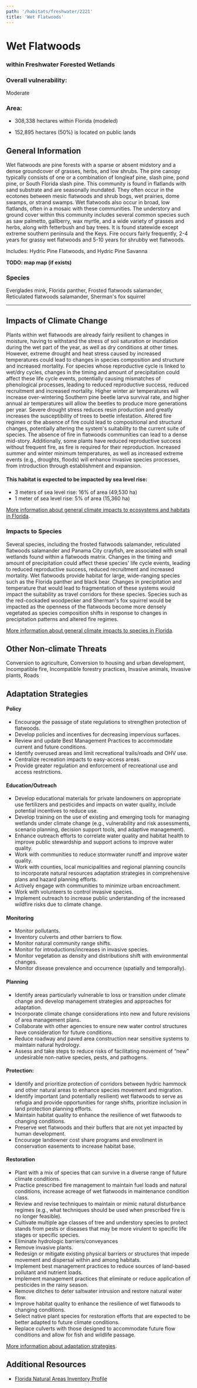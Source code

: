 ```yaml
---
path: '/habitats/freshwater/2221'
title: 'Wet Flatwoods'
---
```


# Wet Flatwoods

### within Freshwater Forested Wetlands

<div id="TopSection">



<div>

### Overall vulnerability:

<div class="vulnerability vulnerability-moderate">Moderate</div>

### Area:

-   308,338 hectares within Florida (modeled)

-   152,895 hectares (50%) is located on public lands



</div>
</div>

## General Information

Wet flatwoods are pine forests with a sparse or absent midstory and a dense groundcover of grasses, herbs, and low shrubs. The pine canopy typically consists of one or a combination of longleaf pine, slash pine, pond pine, or South Florida slash pine.  This community is found in flatlands with sand substrate and are seasonally inundated. They often occur in the ecotones between mesic flatwoods and shrub bogs, wet prairies, dome swamps, or strand swamps. Wet flatwoods also occur in broad, low flatlands, often in a mosaic with these communities. The understory and ground cover within this community includes several common species such as saw palmetto, gallberry, wax myrtle, and a wide variety of grasses and herbs, along with fetterbush and bay trees. It is found statewide except extreme southern peninsula and the Keys.  Fire occurs fairly frequently, 2-4 years for grassy wet flatwoods and 5-10 years for shrubby wet flatwoods.

Includes: Hydric Pine Flatwoods, and Hydric Pine Savanna

**TODO: map map (if exists)**

### Species

Everglades mink, Florida panther, Frosted flatwoods salamander, Reticulated flatwoods salamander, Sherman's fox squirrel

<hr />

## Impacts of Climate Change

Plants within wet flatwoods are already fairly resilient to changes in moisture, having to withstand the stress of soil saturation or inundation during the wet part of the year, as well as dry conditions at other times.  However, extreme drought and heat stress caused by increased temperatures could lead to changes in species composition and structure and increased mortality.  For species whose reproductive cycle is linked to wet/dry cycles, changes in the timing and amount of precipitation could affect these life cycle events, potentially causing mismatches of phenological processes, leading to reduced reproductive success, reduced recruitment and increased  mortality. Higher winter air temperatures will increase over-wintering Southern pine beetle larva survival rate, and higher annual air temperatures will allow the beetles to produce more generations per year. Severe drought stress reduces resin production and greatly increases the susceptibility of trees to beetle infestation. Altered fire regimes or the absence of fire could lead to compositional and structural changes, potentially altering the system's suitability to the current suite of species.  The absence of fire in flatwoods communities can lead to a dense mid-story.  Additionally, some plants have reduced reproductive success without frequent fire, as fire is required for their reproduction.   Increased summer and winter minimum temperatures, as well as increased extreme events (e.g., droughts, floods) will enhance invasive species processes, from introduction through establishment and expansion.


#### This habitat is expected to be impacted by sea level rise:

- 3 meters of sea level rise: 16% of area (49,530 ha)
- 1 meter of sea level rise: 5% of area (15,360 ha)
    

[More information about general climate impacts to ecosystems and habitats in Florida](/impacts/habitats).

### Impacts to Species

Several species, including the frosted flatwoods salamander, reticulated flatwoods salamander and Panama City crayfish, are associated with small wetlands found within a flatwoods matrix.  Changes in the timing and amount of precipitation could affect these species' life cycle events, leading to reduced reproductive success, reduced recruitment and increased mortality. Wet flatwoods provide habitat for large, wide-ranging species such as the Florida panther and black bear.  Changes in precipitation and temperature that would lead to fragmentation of these systems would impact the suitability as travel corridors for these species.   Species such as the red-cockaded woodpecker and Sherman's fox squirrel would be impacted as the openness of the flatwoods become more densely vegetated as species composition shifts in response to changes in precipitation patterns and altered fire regimes.

[More information about general climate impacts to species in Florida](/impacts/species).

## Other Non-climate Threats

Conversion to agriculture, Conversion to housing and urban development, Incompatible fire, Incompatible forestry practices, Invasive animals, Invasive plants, Roads

## Adaptation Strategies

#### Policy

- Encourage the passage of state regulations to strengthen protection of flatwoods.
- Develop policies and incentives for decreasing impervious surfaces.
- Review and update Best Management Practices to accommodate current and future conditions.
- Identify overused areas and limit recreational trails/roads and OHV use.
- Centralize recreation impacts to easy-access areas.
- Provide greater regulation and enforcement of recreational use and access restrictions.


#### Education/Outreach

- Develop educational materials for private landowners on appropriate use fertilizers and pesticides and impacts on water quality, include potential incentives to reduce use.
- Develop training on the use of existing and emerging tools for managing wetlands under climate change (e.g., vulnerability and risk assessments, scenario planning, decision support tools, and adaptive management).
- Enhance outreach efforts to correlate water quality and habitat health to improve public stewardship and support actions to improve water quality.
- Work with communities to reduce stormwater runoff and improve water quality.
- Work with counties, local municipalities and regional planning councils to incorporate natural resources adaptation strategies in comprehensive plans and hazard planning efforts.
- Actively engage with communities to minimize urban encroachment.
- Work with volunteers to control invasive species.
- Implement outreach to increase public understanding of the increased wildfire risks due to climate change.


#### Monitoring

- Monitor pollutants.
- Inventory culverts and other barriers to flow.
- Monitor natural community range shifts.
- Monitor for introductions/increases in invasive species.
- Monitor vegetation as density and distributions shift with environmental changes.
- Monitor disease prevalence and occurrence (spatially and temporally).


#### Planning

- Identify areas particularly vulnerable to loss or transition under climate change and develop management strategies and approaches for adaptation.
- Incorporate climate change considerations into new and future revisions of area management plans.
- Collaborate with other agencies to ensure new water control structures have consideration for future conditions.
- Reduce roadway and paved area construction near sensitive systems to maintain natural hydrology.
- Assess and take steps to reduce risks of facilitating movement of “new” undesirable non-native species, pests, and pathogens.


#### Protection: 

- Identify and prioritize protection of corridors between hydric hammock and other natural areas to enhance species movement and migration.
- Identify important (and potentially resilient) wet flatwoods to serve as refugia and provide opportunities for range shifts, prioritize inclusion in land protection planning efforts.
- Maintain habitat quality to enhance the resilience of wet flatwoods to changing conditions.
- Preserve wet flatwoods and their buffers that are not yet impacted by human development.
- Encourage landowner cost share programs and enrollment in conservation easements to increase habitat base.


#### Restoration

- Plant with a mix of species that can survive in a diverse range of future climate conditions.
- Practice prescribed fire management to maintain fuel loads and natural conditions, increase acreage of wet flatwoods in maintenance condition class.
- Review and revise techniques to maintain or mimic natural disturbance regimes (e.g., what techniques should be used when prescribed fire is no longer feasible).
- Cultivate multiple age classes of tree and understory species to protect stands from pests or diseases that may be more virulent to specific life stages or specific species.
- Eliminate hydrologic barriers/conveyances
- Remove invasive plants.
- Redesign or mitigate existing physical barriers or structures that impede movement and dispersal within and among habitats.
- Implement best management practices to reduce sources of land-based pollutant and nutrient loads.
- Implement management practices that eliminate or reduce application of pesticides in the rainy season.
- Remove ditches to deter saltwater intrusion and restore natural water flow.
- Improve habitat quality to enhance the resilience of wet flatwoods to changing conditions.
- Select native plant species for restoration efforts that are expected to be better adapted to future climate conditions.
- Replace culverts with those designed to accommodate future flow conditions and allow for fish and wildlife passage.




[More information about adaptation strategies](/strategies).

## Additional Resources

 - [Florida Natural Areas Inventory Profile](http://www.fnai.org/PDF/NC/Wet_Flatwoods_Final_2010.pdf)

